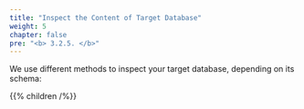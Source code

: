 ```yaml
---
title: "Inspect the Content of Target Database"
weight: 5
chapter: false
pre: "<b> 3.2.5. </b>"
---
```


We use different methods to inspect your target database, depending on its schema:

{{% children /%}}